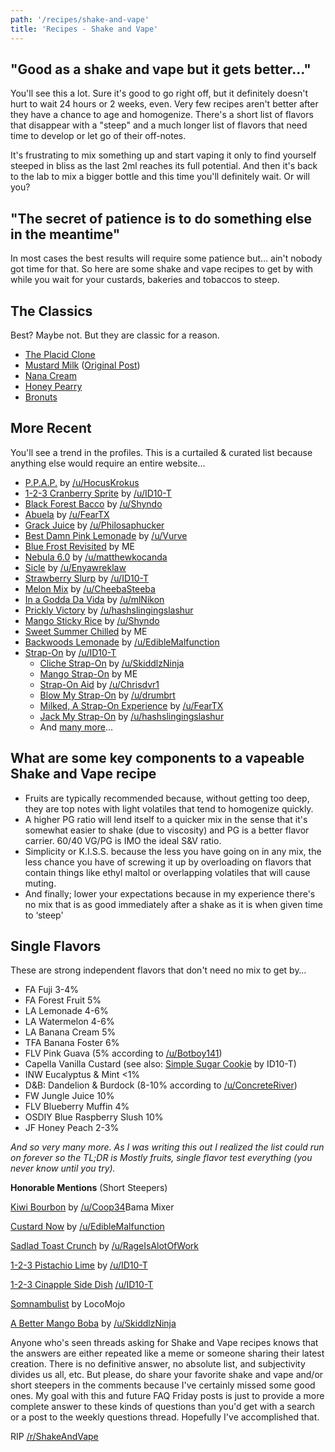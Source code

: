 ```yaml
---
path: '/recipes/shake-and-vape'
title: 'Recipes - Shake and Vape'
---
```


## "Good as a shake and vape but it gets better&hellip;"

You'll see this a lot. Sure it's good to go right off, but it definitely doesn't hurt to wait 24 hours or 2 weeks, even. Very few recipes aren't better after they have a chance to age and homogenize. There's a short list of flavors that disappear with a "steep" and a much longer list of flavors that need time to develop or let go of their off-notes.

It's frustrating to mix something up and start vaping it only to find yourself steeped in bliss as the last 2ml reaches its full potential. And then it's back to the lab to mix a bigger bottle and this time you'll definitely wait. Or will you?

## "The secret of patience is to do something else in the meantime"

In most cases the best results will require some patience but&hellip; ain't nobody got time for that. So here are some shake and vape recipes to get by with while you wait for your custards, bakeries and tobaccos to steep.

## The Classics

Best? Maybe not. But they are classic for a reason.

- [The Placid Clone](https://www.reddit.com/r/DIY_eJuice/comments/2k8gvf/adirondack_placid_revisted/clkdysc/)
- [Mustard Milk](https://redd.it/4qvagc) ([Original Post](https://redd.it/33ns4t))
- [Nana Cream](https://redd.it/2gcdba)
- [Honey Pearry](https://www.reddit.com/r/DIY_eJuice/comments/21letz/could_someone_help_me_with_honey_pearry_clone_s/cge7exp/)
- [Bronuts](https://redd.it/3bpkw3)

## More Recent

You'll see a trend in the profiles. This is a curtailed &amp; curated list because anything else would require an entire website&hellip;

- [P.P.A.P.](http://e-liquid-recipes.com/recipe/998500/P.P.A.P) by [/u/HocusKrokus](https://www.reddit.com/u/HocusKrokus)
- [1-2-3 Cranberry Sprite](https://alltheflavors.com/recipes/86917#1_2_3_cranberry_sprite_by_id10_t) by [/u/ID10-T](https://www.reddit.com/u/ID10-T)
- [Black Forest Bacco](https://alltheflavors.com/recipes/87014#black_forest_bacco_by_shyndo) by [/u/Shyndo](https://www.reddit.com/u/Shyndo)
- [Abuela](https://alltheflavors.com/recipes/47894#abuela_by_fear) by [/u/FearTX](https://www.reddit.com/u/FearTX)
- [Grack Juice](https://alltheflavors.com/recipes/9396#grack_juice_by_philosaphucker) by [/u/Philosaphucker](https://www.reddit.com/u/Philosaphucker)
- [Best Damn Pink Lemonade](https://alltheflavors.com/recipes/3427#best_damn_pink_lemonade_by_vurve) by [/u/Vurve](https://www.reddit.com/u/Vurve)
- [Blue Frost Revisited](https://alltheflavors.com/recipes/54784#blue_frost_revisited_by_apexified) by ME
- [Nebula 6.0](https://www.reddit.com/r/DIY_eJuice/comments/4kxj73/nebula_60_i_finally_fucking_finished_it/) by [/u/matthewkocanda](https://www.reddit.com/u/matthewkocanda)
- [Sicle](https://www.reddit.com/r/DIY_eJuice/comments/3666bd/sicle_an_orange_creamsicle_flavor_with_a_touch_of/) by [/u/Enyawreklaw](https://www.reddit.com/u/Enyawreklaw)
- [Strawberry Slurp](https://alltheflavors.com/recipes/53483#strawberry_slurp_by_id10_t) by [/u/ID10-T](https://www.reddit.com/u/ID10-T)
- [Melon Mix](https://alltheflavors.com/recipes/1791#melon_mix_by_cheebasteeba) by [/u/CheebaSteeba](https://www.reddit.com/u/CheebaSteeba)
- [In a Godda Da Vida](https://alltheflavors.com/recipes/26946#in_a_godda_da_vida_by_mlnikon) by [/u/mlNikon](https://www.reddit.com/u/mlNikon)
- [Prickly Victory](https://alltheflavors.com/recipes/37881#prickly_victory_by_hashslingingslashur) by [/u/hashslingingslashur](https://www.reddit.com/u/hashslingingslashur)
- [Mango Sticky Rice](https://alltheflavors.com/recipes/56405#mango_sticky_rice_by_shyndo) by [/u/Shyndo](https://www.reddit.com/u/Shyndo)
- [Sweet Summer Chilled](https://alltheflavors.com/recipes/60351#sweet_summer_chilled_by_apexified) by ME
- [Backwoods Lemonade](https://alltheflavors.com/recipes/17882#backwoods_lemonade_by_ediblemalfunction) by [/u/EdibleMalfunction](https://www.reddit.com/u/EdibleMalfunction)
- [Strap-On](https://alltheflavors.com/recipes/6487#strap_on_by_id10_t) by [/u/ID10-T](https://www.reddit.com/u/ID10-T)
  - [Cliche Strap-On](https://alltheflavors.com/recipes/36505#cliche_strap_on_by_skiddlzninja) by [/u/SkiddlzNinja](https://www.reddit.com/u/SkiddlzNinja)
  - [Mango Strap-On](https://alltheflavors.com/recipes/34159#manly_strap_on_by_apexified) by ME
  - [Strap-On Aid](https://alltheflavors.com/recipes/36886#strap_on_aid_by_chrisdvr1) by [/u/Chrisdvr1](https://www.reddit.com/u/Chrisdvr1)
  - [Blow My Strap-On](https://alltheflavors.com/recipes/35867#blow_my_strap_on_by_drumbtr) by [/u/drumbrt](https://www.reddit.com/u/drumbrt)
  - [Milked, A Strap-On Experience](https://alltheflavors.com/recipes/34565#milked_a_strap_on_experience_by_fear) by [/u/FearTX](https://www.reddit.com/u/FearTX)
  - [Jack My Strap-On](https://alltheflavors.com/recipes/34562#jack_my_strap_on_by_hashslingingslashur) by [/u/hashslingingslashur](https://www.reddit.com/u/hashslingingslashur)
  - And [many more](https://alltheflavors.com/recipes?sort_order=new&original=true&owner=all&suggestions=0&name_like=strap+on)&hellip;

## What are some key components to a vapeable Shake and Vape recipe

- Fruits are typically recommended because, without getting too deep, they are top notes with light volatiles that tend to homogenize quickly.
- A higher PG ratio will lend itself to a quicker mix in the sense that it's somewhat easier to shake (due to viscosity) and PG is a better flavor carrier. 60/40 VG/PG is IMO the ideal S&amp;V ratio.
- Simplicity or K.I.S.S. because the less you have going on in any mix, the less chance you have of screwing it up by overloading on flavors that contain things like ethyl maltol or overlapping volatiles that will cause muting.
- And finally; lower your expectations because in my experience there's no mix that is as good immediately after a shake as it is when given time to ‘steep'

## Single Flavors

These are strong independent flavors that don't need no mix to get by&hellip;

- FA Fuji 3-4%
- FA Forest Fruit 5%
- LA Lemonade 4-6%
- LA Watermelon 4-6%
- LA Banana Cream 5%
- TFA Banana Foster 6%
- FLV Pink Guava (5% according to [/u/Botboy141](https://www.reddit.com/u/Botboy141))
- Capella Vanilla Custard (see also: [Simple Sugar Cookie](https://alltheflavors.com/recipes/10644#simple_sugar_cookie_by_id10_t) by ID10-T)
- INW Eucalyptus &amp; Mint &lt;1%
- D&amp;B: Dandelion &amp; Burdock (8-10% according to [/u/ConcreteRiver](https://www.reddit.com/u/ConcreteRiver))
- FW Jungle Juice 10%
- FLV Blueberry Muffin 4%
- OSDIY Blue Raspberry Slush 10%
- JF Honey Peach 2-3%

_And so very many more. As I was writing this out I realized the list could run on forever so the TL;DR is Mostly fruits, single flavor test everything (you never know until you try)._

**Honorable Mentions** (Short Steepers)

[Kiwi Bourbon](https://alltheflavors.com/recipes/21614#coop_s_kiwi_bourbon_by_id10_t) by [/u/Coop34](https://www.reddit.com/u/Coop34)Bama Mixer

[Custard Now](https://alltheflavors.com/recipes/73934#custard_now_by_ediblemalfunction) by [/u/EdibleMalfunction](https://www.reddit.com/u/EdibleMalfunction)

[Sadlad Toast Crunch](https://alltheflavors.com/recipes/23772#sadlad_toast_crunch_by_rageisalotofwork) by [/u/RageIsAlotOfWork](https://www.reddit.com/u/RageIsAlotOfWork)

[1-2-3 Pistachio Lime](https://alltheflavors.com/recipes/87984#1_2_3_pistachio_lime_by_id10_t) by [/u/ID10-T](https://www.reddit.com/u/ID10-T)

[1-2-3 Cinapple Side Dish](https://alltheflavors.com/recipes/87943#1_2_3_cinapple_side_dish_by_id10_t) [/u/ID10-T](https://www.reddit.com/u/ID10-T)

[Somnambulist](https://alltheflavors.com/recipes/20999#somnambulist_by_locomojo) by LocoMojo

[A Better Mango Boba](https://alltheflavors.com/recipes/46797) by [/u/SkiddlzNinja](https://www.reddit.com/u/SkiddlzNinja)

Anyone who's seen threads asking for Shake and Vape recipes knows that the answers are either repeated like a meme or someone sharing their latest creation. There is no definitive answer, no absolute list, and subjectivity divides us all, etc. But please, do share your favorite shake and vape and/or short steepers in the comments because I've certainly missed some good ones. My goal with this and future FAQ Friday posts is just to provide a more complete answer to these kinds of questions than you'd get with a search or a post to the weekly questions thread. Hopefully I've accomplished that.

RIP [/r/ShakeAndVape](https://www.reddit.com/r/ShakeAndVape)
